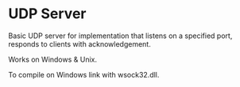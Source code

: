 # UDP Server

Basic UDP server for implementation that listens on a specified port, responds to clients with acknowledgement.

Works on Windows & Unix.

To compile on Windows link with wsock32.dll.

